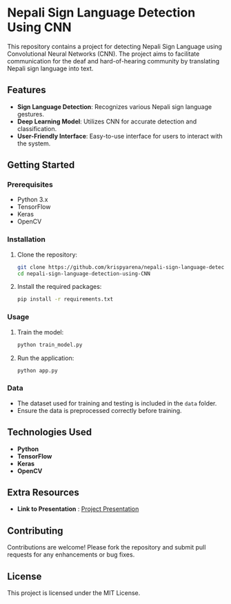 # Nepali Sign Language Detection Using CNN

This repository contains a project for detecting Nepali Sign Language using Convolutional Neural Networks (CNN). The project aims to facilitate communication for the deaf and hard-of-hearing community by translating Nepali sign language into text.

## Features

- **Sign Language Detection**: Recognizes various Nepali sign language gestures.
- **Deep Learning Model**: Utilizes CNN for accurate detection and classification.
- **User-Friendly Interface**: Easy-to-use interface for users to interact with the system.

## Getting Started

### Prerequisites

- Python 3.x
- TensorFlow
- Keras
- OpenCV

### Installation

1. Clone the repository:
    ```bash
    git clone https://github.com/krispyarena/nepali-sign-language-detection-using-CNN.git
    cd nepali-sign-language-detection-using-CNN
    ```

2. Install the required packages:
    ```bash
    pip install -r requirements.txt
    ```

### Usage

1. Train the model:
    ```bash
    python train_model.py
    ```

2. Run the application:
    ```bash
    python app.py
    ```

### Data

- The dataset used for training and testing is included in the `data` folder.
- Ensure the data is preprocessed correctly before training.

## Technologies Used

- **Python**
- **TensorFlow**
- **Keras**
- **OpenCV**

## Extra Resources

- **Link to Presentation** : [Project Presentation](https://docs.google.com/presentation/d/1SdRnR4mG1nWYIAjh4b76P1ztI_z6kpSQ/edit?usp=drive_link&ouid=112179910766979724441&rtpof=true&sd=true)

## Contributing

Contributions are welcome! Please fork the repository and submit pull requests for any enhancements or bug fixes.

## License

This project is licensed under the MIT License.
